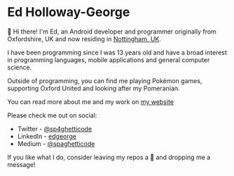 # Ed Holloway-George

👋 Hi there! I'm Ed, an Android developer and programmer originally from Oxfordshire, UK and now residing in [Nottingham, UK](https://www.youtube.com/watch?v=iepNUUxVLJQ).

I have been programming since I was 13 years old and have a broad interest in programming languages, mobile applications and general computer science.

Outside of programming, you can find me playing Pokémon games, supporting Oxford United and looking after my Pomeranian.

You can read more about me and my work on [my website](https://ed-george.github.io/)

Please check me out on social:

* Twitter - [@sp4ghetticode](http://twitter.com/sp4ghetticode)
* LinkedIn - [edgeorge](http://linkedin.com/in/edgeorge)
* Medium - [@spaghetticode](https://medium.com/@spaghetticode)

If you like what I do, consider leaving my repos a 🌟 and dropping me a message!

